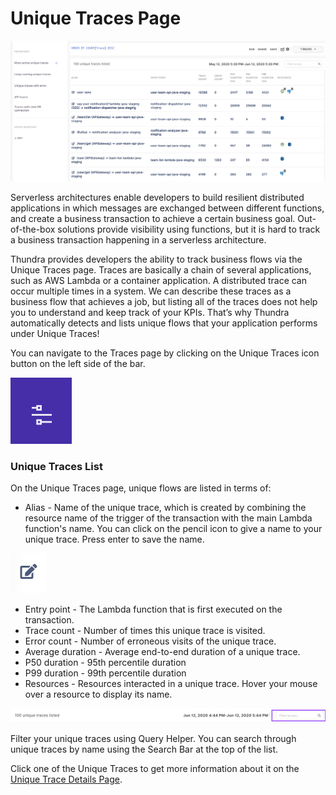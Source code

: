 # Unique Traces Page

![](<../.gitbook/assets/image (42).png>)

Serverless architectures enable developers to build resilient distributed applications in which messages are exchanged between different functions, and create a business transaction to achieve a certain business goal. Out-of-the-box solutions provide visibility using functions, but it is hard to track a business transaction happening in a serverless architecture.

Thundra provides developers the ability to track business flows via the Unique Traces page. Traces are basically a chain of several applications, such as AWS Lambda or a container application. A distributed trace can occur multiple times in a system. We can describe these traces as a business flow that achieves a job, but listing all of the traces does not help you to understand and keep track of your KPIs. That’s why Thundra automatically detects and lists unique flows that your application performs under Unique Traces!

You can navigate to the Traces page by clicking on the Unique Traces icon button on the left side of the bar.

![](<../.gitbook/assets/image (233).png>)

### Unique Traces List

On the Unique Traces page, unique flows are listed in terms of:

* Alias - Name of the unique trace, which is created by combining the resource name of the trigger of the transaction with the main Lambda function's name. You can click on the pencil icon to give a name to your unique trace. Press enter to save the name.

![Edit unique trace name](<../.gitbook/assets/image (178).png>)

* Entry point - The Lambda function that is first executed on the transaction.
* Trace count - Number of times this unique trace is visited.
* Error count - Number of erroneous visits of the unique trace.
* Average duration - Average end-to-end duration of a unique trace.
* P50 duration - 95th percentile duration
* P99 duration - 99th percentile duration
*   Resources - Resources interacted in a unique trace. Hover your mouse over a resource to display its name.



![](<../.gitbook/assets/image (47).png>)

Filter your unique traces using Query Helper. You can search through unique traces by name using the Search Bar at the top of the list.

Click one of the Unique Traces to get more information about it on the [Unique Trace Details Page](unique-trace-details-page/).

###
